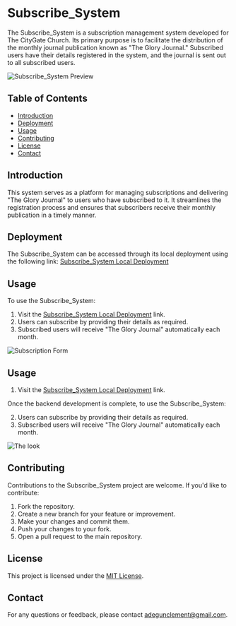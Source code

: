 # Subscribe_System

The Subscribe_System is a subscription management system developed for The CityGate Church. Its primary purpose is to facilitate the distribution of the monthly journal publication known as "The Glory Journal." Subscribed users have their details registered in the system, and the journal is sent out to all subscribed users.

![Subscribe_System Preview](<insert screenshot or image link here>)

## Table of Contents

- [Introduction](#introduction)
- [Deployment](#deployment)
- [Usage](#usage)
- [Contributing](#contributing)
- [License](#license)
- [Contact](#contact)

## Introduction

This system serves as a platform for managing subscriptions and delivering "The Glory Journal" to users who have subscribed to it. It streamlines the registration process and ensures that subscribers receive their monthly publication in a timely manner.

## Deployment

The Subscribe_System can be accessed through its local deployment using the following link:
[Subscribe_System Local Deployment](https://generalclez.github.io/Subscribe_System/)

## Usage



To use the Subscribe_System:

1. Visit the [Subscribe_System Local Deployment](https://generalclez.github.io/Subscribe_System/) link.
2. Users can subscribe by providing their details as required.
3. Subscribed users will receive "The Glory Journal" automatically each month.

![Subscription Form](<insert subscription form screenshot or image link here>)



## Usage

1. Visit the [Subscribe_System Local Deployment](https://generalclez.github.io/Subscribe_System/) link.
   
Once the backend development is complete, to use the Subscribe_System:

2. Users can subscribe by providing their details as required.
3. Subscribed users will receive "The Glory Journal" automatically each month.

![The look](<![SUBS](https://github.com/generalclez/Subscribe_System/assets/127569066/2d085603-b4e0-4924-be22-f6864619f27f)>)

## Contributing

Contributions to the Subscribe_System project are welcome. If you'd like to contribute:

1. Fork the repository.
2. Create a new branch for your feature or improvement.
3. Make your changes and commit them.
4. Push your changes to your fork.
5. Open a pull request to the main repository.

## License

This project is licensed under the [MIT License](LICENSE).

## Contact

For any questions or feedback, please contact [adegunclement@gmail.com](mailto:adegunclement@gmail.com).



